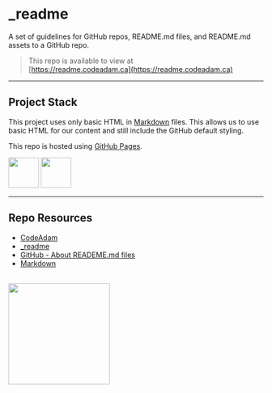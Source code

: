 # _readme

A set of guidelines for GitHub repos, README.md files, and README.md assets to a GitHub repo. 

> This repo is available to view at  
> [https://readme.codeadam.ca](https://readme.codeadam.ca)

---

## Project Stack

This project uses only basic HTML in [Markdown](https://www.markdownguide.org/) files. This allows us to use basic HTML for our content and still include the GitHub default styling.

This repo is hosted using [GitHub Pages](https://pages.github.com/).

<img src="https://console.codeadam.ca/api/image/github" width="60"> <img src="https://console.codeadam.ca/api/image/markdown" width="60">

---

## Repo Resources

- [CodeAdam](https://codeadam.ca/)
- [_readme](https://readme.codeadam.ca)
- [GitHub - About READEME.md files](https://docs.github.com/en/repositories/managing-your-repositorys-settings-and-features/customizing-your-repository/about-readmes)
- [Markdown](https://www.markdownguide.org/)

<br>
<a href="https://codeadam.ca">
<img src="https://cdn.codeadam.ca/images@1.0.0/codeadam-logo-coloured-horizontal.png" width="200">
</a>

